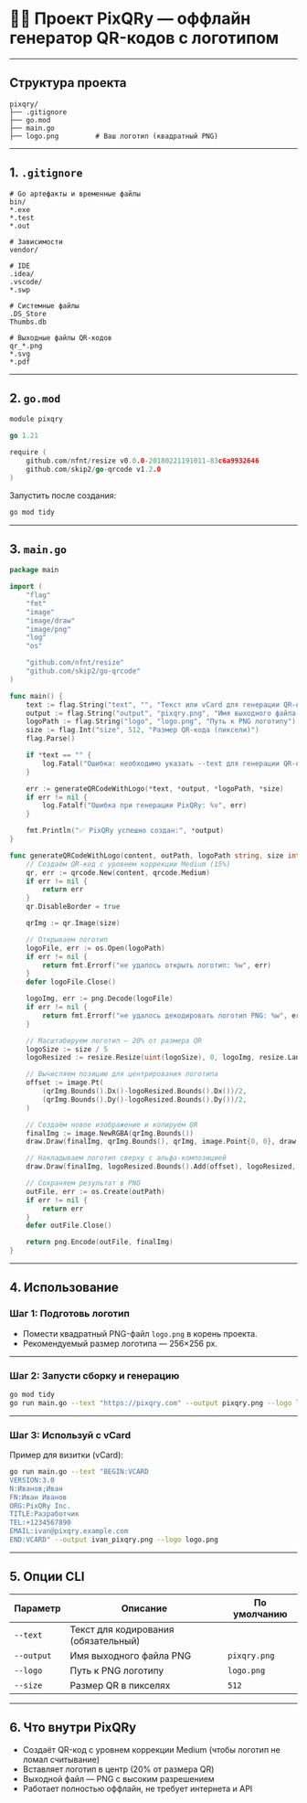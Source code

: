 # 🧙‍♂️ Проект **PixQRy** — оффлайн генератор QR-кодов с логотипом

---

## Структура проекта

```
pixqry/
├── .gitignore
├── go.mod
├── main.go
├── logo.png         # Ваш логотип (квадратный PNG)
```

---

## 1. `.gitignore`

```gitignore
# Go артефакты и временные файлы
bin/
*.exe
*.test
*.out

# Зависимости
vendor/

# IDE
.idea/
.vscode/
*.swp

# Системные файлы
.DS_Store
Thumbs.db

# Выходные файлы QR-кодов
qr_*.png
*.svg
*.pdf
```

---

## 2. `go.mod`

```go
module pixqry

go 1.21

require (
	github.com/nfnt/resize v0.0.0-20180221191011-83c6a9932646
	github.com/skip2/go-qrcode v1.2.0
)
```

Запустить после создания:

```bash
go mod tidy
```

---

## 3. `main.go`

```go
package main

import (
	"flag"
	"fmt"
	"image"
	"image/draw"
	"image/png"
	"log"
	"os"

	"github.com/nfnt/resize"
	"github.com/skip2/go-qrcode"
)

func main() {
	text := flag.String("text", "", "Текст или vCard для генерации QR-кода")
	output := flag.String("output", "pixqry.png", "Имя выходного файла PNG")
	logoPath := flag.String("logo", "logo.png", "Путь к PNG логотипу")
	size := flag.Int("size", 512, "Размер QR-кода (пиксели)")
	flag.Parse()

	if *text == "" {
		log.Fatal("Ошибка: необходимо указать --text для генерации QR-кода")
	}

	err := generateQRCodeWithLogo(*text, *output, *logoPath, *size)
	if err != nil {
		log.Fatalf("Ошибка при генерации PixQRy: %v", err)
	}

	fmt.Println("✅ PixQRy успешно создан:", *output)
}

func generateQRCodeWithLogo(content, outPath, logoPath string, size int) error {
	// Создаём QR-код с уровнем коррекции Medium (15%)
	qr, err := qrcode.New(content, qrcode.Medium)
	if err != nil {
		return err
	}
	qr.DisableBorder = true

	qrImg := qr.Image(size)

	// Открываем логотип
	logoFile, err := os.Open(logoPath)
	if err != nil {
		return fmt.Errorf("не удалось открыть логотип: %w", err)
	}
	defer logoFile.Close()

	logoImg, err := png.Decode(logoFile)
	if err != nil {
		return fmt.Errorf("не удалось декодировать логотип PNG: %w", err)
	}

	// Масштабируем логотип — 20% от размера QR
	logoSize := size / 5
	logoResized := resize.Resize(uint(logoSize), 0, logoImg, resize.Lanczos3)

	// Вычисляем позицию для центрирования логотипа
	offset := image.Pt(
		(qrImg.Bounds().Dx()-logoResized.Bounds().Dx())/2,
		(qrImg.Bounds().Dy()-logoResized.Bounds().Dy())/2,
	)

	// Создаём новое изображение и копируем QR
	finalImg := image.NewRGBA(qrImg.Bounds())
	draw.Draw(finalImg, qrImg.Bounds(), qrImg, image.Point{0, 0}, draw.Src)

	// Накладываем логотип сверху с альфа-композицией
	draw.Draw(finalImg, logoResized.Bounds().Add(offset), logoResized, image.Point{0, 0}, draw.Over)

	// Сохраняем результат в PNG
	outFile, err := os.Create(outPath)
	if err != nil {
		return err
	}
	defer outFile.Close()

	return png.Encode(outFile, finalImg)
}
```

---

## 4. Использование

### Шаг 1: Подготовь логотип

* Помести квадратный PNG-файл `logo.png` в корень проекта.
* Рекомендуемый размер логотипа — 256×256 px.

---

### Шаг 2: Запусти сборку и генерацию

```bash
go mod tidy
go run main.go --text "https://pixqry.com" --output pixqry.png --logo logo.png --size 512
```

---

### Шаг 3: Используй с vCard

Пример для визитки (vCard):

```bash
go run main.go --text "BEGIN:VCARD
VERSION:3.0
N:Иванов;Иван
FN:Иван Иванов
ORG:PixQRy Inc.
TITLE:Разработчик
TEL:+1234567890
EMAIL:ivan@pixqry.example.com
END:VCARD" --output ivan_pixqry.png --logo logo.png
```

---

## 5. Опции CLI

| Параметр   | Описание                             | По умолчанию |
| ---------- | ------------------------------------ | ------------ |
| `--text`   | Текст для кодирования (обязательный) |              |
| `--output` | Имя выходного файла PNG              | `pixqry.png` |
| `--logo`   | Путь к PNG логотипу                  | `logo.png`   |
| `--size`   | Размер QR в пикселях                 | `512`        |

---

## 6. Что внутри PixQRy

* Создаёт QR-код с уровнем коррекции Medium (чтобы логотип не ломал считывание)
* Вставляет логотип в центр (20% от размера QR)
* Выходной файл — PNG с высоким разрешением
* Работает полностью оффлайн, не требует интернета и API